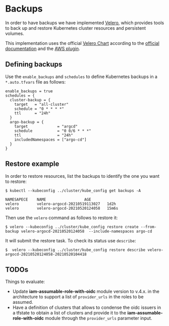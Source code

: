 # Backups

In order to have backups we have implemented [Velero](https://velero.io/), which provides tools to back up and restore Kubernetes cluster resources and persistent volumes.

This implementation uses the official [Velero Chart](https://artifacthub.io/packages/helm/vmware-tanzu/velero) according to the [official documentation](https://velero.io/docs/v1.6/) and the [AWS plugin](https://github.com/vmware-tanzu/velero-plugin-for-aws).



## Defining backups

Use the `enable_backups` and `schedules` to define Kubernetes backups in a `*.auto.tfvars` file as follows:
```
enable_backups = true
schedules = {
  cluster-backup = {
    target   = "all-cluster"
    schedule = "0 * * * *"
    ttl      = "24h"
  }
  argo-backup = {
    target             = "argcd"
    schedule           = "0 0/6 * * *"
    ttl                = "24h"
    includedNamespaces = ["argo-cd"]
  }
}
```

## Restore example

In order to restore resources, list the backups to identify the one you want to restore:

```
$ kubectl --kubeconfig ../cluster/kube_config get backups -A

NAMESAPECE    NAME                 AGE
velero        velero-argocd-20210519113027   1d2h
velero        velero-argocd-20210520124058   15m6s

```

Then use the `velero` command as follows to restore it:

```
$ velero --kubeconfig ../cluster/kube_config restore create --from-backup velero-argocd-20210520124058  --include-namespaces argo-cd

```

It will submit the restore task. To check its status use `describe`:

```
$  velero --kubeconfig ../cluster/kube_config restore describe velero-argocd-20210520124058-20210520104418
```

## TODOs

Things to evaluate:


* Update  **iam-assumable-role-with-oidc** module version to v.4.x. in the architecture to support a list of `provider_urls` in the roles to be assumed.
* Have a definition of clusters that allows to condense the oidc issuers in a tfstate to obtain a list of clusters and provide it to the **iam-assumable-role-with-oidc** module through the `provider_urls` parameter input.
